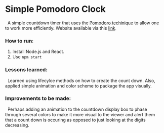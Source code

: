 # Simple Pomodoro Clock
&nbsp;
A simple countdown timer that uses the [Pomodoro techinique] to allow one to work more efficiently. Website available via this [link].
&nbsp;
### How to run:
1. Install Node.js and React.
1. Use `npm start`
&nbsp;

### Lessons learned:
&nbsp;
Learned using lifecylce methods on how to create the count down. Also, applied simple animation and color scheme to package the app visually.
&nbsp;
### Improvements to be made:
&nbsp;
Perhaps adding an animation to the countdown display box to phase through several colors to make it more visual to the viewer and alert them that a count down is occuring as opposed to just looking at the digits decreasing.
&nbsp;
&nbsp;

[link]:  https://bryanwzc.github.io/simple-pomodoro-clock/
[Pomodoro techinique]: https://en.wikipedia.org/wiki/Pomodoro_Technique#:~:text=The%20Pomodoro%20Technique%20is%20a,length%2C%20separated%20by%20short%20breaks.